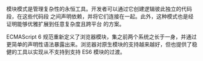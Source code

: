 模块模式是管理复杂性的永恒工具。开发者可以通过它创建逻辑彼此独立的代码段，在这些代码段
之间声明依赖，并将它们连接在一起。此外，这种模式也是经证明能够优雅扩展到任意复杂度且跨平台
的方案。

ECMAScript 6 规范重新定义了浏览器模块，集之前两个系统之长于一身，并通过更简单的声明性语法暴露出来。浏览器对原生模块的支持越来越好，但也提供了稳健的工具以实现从不支持到支持 ES6
模块的过渡。